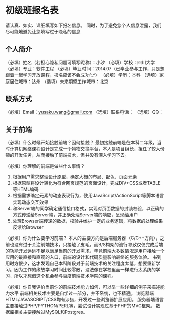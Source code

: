 # 初级班报名表

请认真、如实、详细填写如下报名信息。
同时，为了避免您个人信息泄露，我们尽可能地避免让您填写过于隐私的信息

## 个人简介

（必填）姓名（若担心隐私问题可填写昵称）：小汐
（必填）学校：四川大学
（必填）专业：软件工程
（必填）毕业时间：2014.07（已毕业参与工作，只是想跟着一起学习开放课程，报名应该不会成功^_^）
（必填）学历：本科
（选填）家庭居住城市：达州
（选填）未来期望工作城市：北京

## 联系方式

（必填）Email：yusaku.wang@gmail.com
（选填）联系电话：
（选填）QQ：

## 关于前端

（必填）什么时候开始接触前端？因何接触？
最初接触前端是在本科二年级，当时计算机网络课程设计是完成一个物物交换平台，本人是项目组长，担任了较大份额的开发任务，从而接触了前端技术，但并没有深入学习下去。

（必填）你理解的前端是做些什么事情？
1. 根据用户需求整理设计原型，确定大概的布局、配色、页面元素
2. 根据原型将设计转化为符合网页规范的页面设计，完成DIV+CSS或者TABLE等HTML编码
3. 根据需求确定元素的动态表现行为，使用JavaScript/ActionScript等脚本语言实现动态交互效果
4. 和Server端的同学确定通信接口格式，实现对页面数据的封装校验，以正确的方式传递给Server端，并正确处理Server端的响应，呈现给用户
5. 处理Browser端传递的数据，校验并维护一定的业务逻辑，将数据的处理结果反馈给Browser

（必填）你为什么要学习前端？
本人的主要方向是后端服务器（C/C++方向），之前也没有过于关注前端技术，只接触了皮毛。而B/S构架的流行导致仅仅完成后端的功能开发远远不足以满足当前的开发需求，毕竟前端大多数情况是用户接触一个应用的最直接和直观的入口，前端的设计和代码质量影响最终的服务体验。
书到用时方恨少，这才发现自己本科阶段对于前端技术的关注程度太低，想要重新学习。因为工作的缘故学习时间比较零散，没法像在学校里面一样进行太系统的学习，所以才想借这个机会参与百度前端技术学院的课程。

（必填）你自我评价当前你的前端技术能力如何，可以举一些详细的例子来描述能力水平
前端相关技术主要是自学过一部分，并不系统，也不精通。
浏览器端HTML/JAVASCRIPT/CSS均有涉猎，开发过一些浏览器扩展应用。
服务器端语言主要接触过PHP/PYTHON/PERL等，尝试设计实现过基于PHP的MVC框架。
数据库相关主要接触过MySQL和Postgres。

